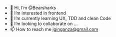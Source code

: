 - 👋 Hi, I’m @Bearsharks
- 👀 I’m interested in frontend
- 🌱 I’m currently learning UX, TDD and clean Code
- 💞️ I’m looking to collaborate on ...
- 📫 How to reach me [iginganza@gmail.com](mailto:iginganza@gmail.com)
